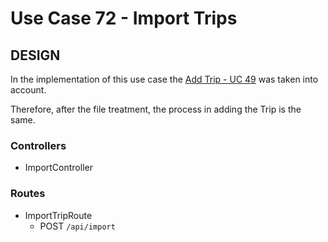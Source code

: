 # Use Case 72 - Import Trips #

## DESIGN ##

In the implementation of this use case the [Add Trip - UC 49](../../SPRINT_C/AddTrip_UC_49/AddTrip.md) was taken into account.

Therefore, after the file treatment, the process in adding the Trip is the same.

### Controllers ###
* ImportController

### Routes ###
* ImportTripRoute
    * POST ```/api/import```